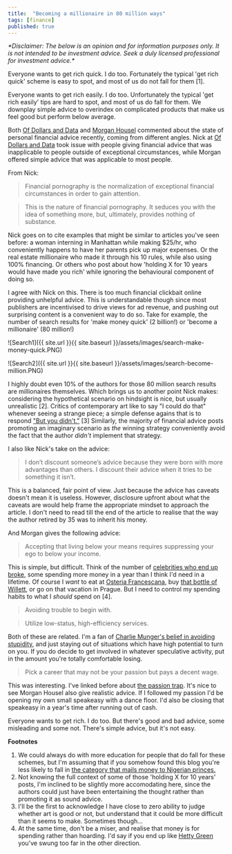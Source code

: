 ```yaml
---
title:  "Becoming a millionaire in 80 million ways"
tags: [finance]
published: true
---
```


*\*Disclaimer: The below is an opinion and for information purposes only. It is not intended to be investment advice. Seek a duly licensed professional for investment advice.\**

Everyone wants to get rich quick. I do too. Fortunately the typical 'get rich quick' scheme is easy to spot, and most of us do not fall for them \[1\]. 

Everyone wants to get rich easily. I do too. Unfortunately the typical 'get rich easily' tips are hard to spot, and most of us do fall for them. We downplay simple advice to overindex on complicated products that make us feel good but perform below average.

Both [Of Dollars and Data](https://ofdollarsanddata.com/stop-the-financial-pornography/ "financial pornography") and [Morgan Housel](https://www.collaborativefund.com/blog/realistic-personal-finance-hacks/ "finance hacks") commented about the state of personal financial advice recently, coming from different angles. Nick at [Of Dollars and Data](https://ofdollarsanddata.com/about/ "About Nick") took issue with people giving financial advice that was inapplicable to people outside of exceptional circumstances, while Morgan offered simple advice that was applicable to most people.

From Nick:

> Financial pornography is the normalization of exceptional financial circumstances in order to gain attention.

> This is the nature of financial pornography.  It seduces you with the idea of something more, but, ultimately, provides nothing of substance.

Nick goes on to cite examples that might be similar to articles you've seen before: a woman interning in Manhattan while making $25/hr, who conveniently happens to have her parents pick up major expenses. Or the real estate millionaire who made it through his 10 rules, while also using 100% financing. Or others who post about how 'holding X for 10 years would have made you rich' while ignoring the behavioural component of doing so.

I agree with Nick on this. There is too much financial clickbait online providing unhelpful advice. This is understandable though since most publishers are incentivised to drive views for ad revenue, and pushing out surprising content is a convenient way to do so. Take for example, the number of search results for 'make money quick' (2 billion!) or 'become a millionaire' (80 million!)

![Search1]({{ site.url }}{{ site.baseurl }}/assets/images/search-make-money-quick.PNG)

![Search2]({{ site.url }}{{ site.baseurl }}/assets/images/search-become-million.PNG)

I highly doubt even 10% of the authors for those 80 million search results are millionaires themselves. Which brings us to another point Nick makes: considering the hypothetical scenario on hindsight is nice, but usually unrealistic \[2\]. Critics of contemporary art like to say "I could do that" whenever seeing a strange piece; a simple defense agains that is to respond ["But you didn't."](https://www.theodysseyonline.com/stop-modern-art "art") \[3\] Similarly, the majority of financial advice posts promoting an imaginary scenario as *the* winning strategy conveniently avoid the fact that the author *didn't* implement that strategy.

I also like Nick's take on the advice:

> I don’t discount someone’s advice because they were born with more advantages than others.  I discount their advice when it tries to be something it isn’t.

This is a balanced, fair point of view. Just because the advice has caveats doesn't mean it is useless. However, disclosure upfront about what the caveats are would help frame the appropriate mindset to approach the article. I don't need to read till the end of the article to realise that the way the author retired by 35 was to inherit his money.

And Morgan gives the following advice:

> Accepting that living below your means requires suppressing your ego to below your income.

  This is simple, but difficult. Think of the number of [celebrities who end up broke](https://www.businessinsider.com/rich-famous-celebrities-who-lost-all-their-money-2018-5 "celebs"), some spending more money in a year than I think I'd need in a lifetime. Of course I *want* to eat at [Osteria Francescana](https://www.theworlds50best.com/list/1-50-winners "50 best"), buy [that bottle of Willett](https://punchdrink.com/articles/willett-rye-whiskey-is-for-diehards-pappy-van-winkle/ "willett"), or go on that vacation in Prague. But I need to control my spending habits to what I *should* spend on \[4\].

> Avoiding trouble to begin with.

> Utilize low-status, high-efficiency services.

  Both of these are related. I'm a fan of [Charlie Munger's belief in avoiding stupidity](https://fs.blog/2014/06/avoiding-stupidity/ "avoid"), and just staying out of situations which have high potential to turn on you. If you do decide to get involved in whatever speculative activity, put in the amount you're totally comfortable losing.

> Pick a career that may not be your passion but pays a decent wage.

  This was interesting. I've linked before about [the passion trap](http://www.calnewport.com/blog/2010/10/16/the-passion-trap-how-the-search-for-your-lifes-work-is-making-your-working-life-miserable/ "Cal Newport"). It's nice to see Morgan Housel also give realistic advice. If I followed my passion I'd be opening my own small speakeasy with a dance floor. I'd also be closing that speakeasy in a year's time after running out of cash. 

Everyone wants to get rich. I do too. But there's good and bad advice, some misleading and some not. There's simple advice, but it's not easy.

**Footnotes**
1. We could always do with more education for people that do fall for these schemes, but I'm assuming that if you somehow found this blog you're less likely to fall in [the category that mails money to Nigerian princes.](https://www.cnbc.com/2019/04/18/nigerian-prince-scams-still-rake-in-over-700000-dollars-a-year.html "nigerian prince")
2. Not knowing the full context of some of those 'holding X for 10 years' posts, I'm inclined to be slightly more accomodating here, since the authors could just have been entertaining the thought rather than promoting it as sound advice.
3. I'll be the first to acknowledge I have close to zero ability to judge whether art is good or not, but understand that it could be more difficult than it seems to make. Sometimes though...
4. At the same time, don't be a miser, and realise that money is for spending rather than hoarding. I'd say if you end up like [Hetty Green](https://en.wikipedia.org/wiki/Hetty_Green "Hetty") you've swung too far in the other direction.
